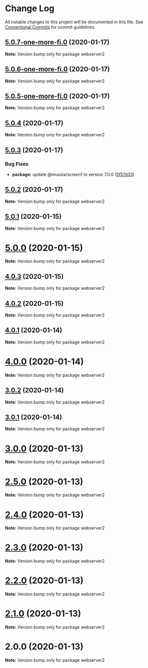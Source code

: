 # Change Log

All notable changes to this project will be documented in this file.
See [Conventional Commits](https://conventionalcommits.org) for commit guidelines.

## [5.0.7-one-more-fi.0](https://github.com/yurikrupnik/mussia3/compare/webserver2@5.0.6-one-more-fi.0...webserver2@5.0.7-one-more-fi.0) (2020-01-17)

**Note:** Version bump only for package webserver2





## [5.0.6-one-more-fi.0](https://github.com/yurikrupnik/mussia3/compare/webserver2@5.0.5-one-more-fi.0...webserver2@5.0.6-one-more-fi.0) (2020-01-17)

**Note:** Version bump only for package webserver2





## [5.0.5-one-more-fi.0](https://github.com/yurikrupnik/mussia3/compare/webserver2@5.0.4...webserver2@5.0.5-one-more-fi.0) (2020-01-17)

**Note:** Version bump only for package webserver2





## [5.0.4](https://github.com/yurikrupnik/mussia3/compare/webserver2@5.0.3...webserver2@5.0.4) (2020-01-17)

**Note:** Version bump only for package webserver2





## [5.0.3](https://github.com/yurikrupnik/mussia3/compare/webserver2@5.0.2...webserver2@5.0.3) (2020-01-17)


### Bug Fixes

* **package:** update @mussia/screen1 to version 7.0.0 ([5f57d33](https://github.com/yurikrupnik/mussia3/commit/5f57d33ffa082dabaa6c4e91b3ff5ce433bcef00))





## [5.0.2](https://github.com/yurikrupnik/mussia3/compare/webserver2@5.0.1...webserver2@5.0.2) (2020-01-17)

**Note:** Version bump only for package webserver2





## [5.0.1](https://github.com/yurikrupnik/mussia3/compare/webserver2@5.0.0...webserver2@5.0.1) (2020-01-15)

**Note:** Version bump only for package webserver2





# [5.0.0](https://github.com/yurikrupnik/mussia3/compare/webserver2@4.0.3...webserver2@5.0.0) (2020-01-15)

**Note:** Version bump only for package webserver2





## [4.0.3](https://github.com/yurikrupnik/mussia3/compare/webserver2@4.0.2...webserver2@4.0.3) (2020-01-15)

**Note:** Version bump only for package webserver2





## [4.0.2](https://github.com/yurikrupnik/mussia3/compare/webserver2@4.0.1...webserver2@4.0.2) (2020-01-15)

**Note:** Version bump only for package webserver2





## [4.0.1](https://github.com/yurikrupnik/mussia3/compare/webserver2@4.0.0...webserver2@4.0.1) (2020-01-14)

**Note:** Version bump only for package webserver2





# [4.0.0](https://github.com/yurikrupnik/mussia3/compare/webserver2@3.0.2...webserver2@4.0.0) (2020-01-14)

**Note:** Version bump only for package webserver2





## [3.0.2](https://github.com/yurikrupnik/mussia3/compare/webserver2@3.0.1...webserver2@3.0.2) (2020-01-14)

**Note:** Version bump only for package webserver2





## [3.0.1](https://github.com/yurikrupnik/mussia3/compare/webserver2@3.0.0...webserver2@3.0.1) (2020-01-14)

**Note:** Version bump only for package webserver2





# [3.0.0](https://github.com/yurikrupnik/mussia3/compare/webserver2@2.5.0...webserver2@3.0.0) (2020-01-13)

**Note:** Version bump only for package webserver2





# [2.5.0](https://github.com/yurikrupnik/mussia3/compare/webserver2@2.4.0...webserver2@2.5.0) (2020-01-13)

**Note:** Version bump only for package webserver2





# [2.4.0](https://github.com/yurikrupnik/mussia3/compare/webserver2@2.3.0...webserver2@2.4.0) (2020-01-13)

**Note:** Version bump only for package webserver2





# [2.3.0](https://github.com/yurikrupnik/mussia3/compare/webserver2@2.2.0...webserver2@2.3.0) (2020-01-13)

**Note:** Version bump only for package webserver2





# [2.2.0](https://github.com/yurikrupnik/mussia3/compare/webserver2@2.1.0...webserver2@2.2.0) (2020-01-13)

**Note:** Version bump only for package webserver2





# [2.1.0](https://github.com/yurikrupnik/mussia3/compare/webserver2@2.0.0...webserver2@2.1.0) (2020-01-13)

**Note:** Version bump only for package webserver2





# 2.0.0 (2020-01-13)

**Note:** Version bump only for package webserver2
